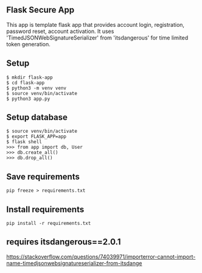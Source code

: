 ## Flask Secure App
This app is template flask app that provides account login, registration, password reset, account activation. It uses 'TimedJSONWebSignatureSerializer' from 'itsdangerous' for time limited token generation.

## Setup
```
$ mkdir flask-app
$ cd flask-app
$ python3 -m venv venv
$ source venv/bin/activate
$ python3 app.py
```

## Setup database
```
$ source venv/bin/activate
$ export FLASK_APP=app
$ flask shell
>>> from app import db, User
>>> db.create_all()
>>> db.drop_all()
```
## Save requirements
`pip freeze > requirements.txt`

## Install requirements
`pip install -r requirements.txt`


## requires itsdangerous==2.0.1
https://stackoverflow.com/questions/74039971/importerror-cannot-import-name-timedjsonwebsignatureserializer-from-itsdange

